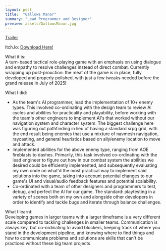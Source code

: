 ```yaml
---
layout: post
title:  "Gallows Manor"
summary: "Lead Programmer and Designer"
preview: assets/GallowsManor.jpg
---
```


[Trailer](https://drive.google.com/file/d/1eozyopxpCxKRde7yH901UAv5zFraTnCk/view?usp=sharing)

Itch.Io: [Download Here!](https://zachtier.itch.io/gallows-manor)

What it is:\
A turn-based tactical role-playing game with an emphasis on using dialogue and empathy to resolve challenges instead of direct combat. Currently wrapping up post-prouction: the meat of the game is in place, fully developed and properly polished, with just a few tweaks needed before the grand release in July of 2025!

What I did:
* As the team's AI programmer, lead the implementation of 10+ enemy types. This involved co-ordinating with the design team to review AI cycles and abilities for practicality and playability, before working with the team's other engineers to implement AI's that worked without our navigation system and character system.  The biggest challenge here was figuring out pathfinding in lieu of having a standard srpg grid, with the end result being enemies that use a mixture of navmesh navigation, raycasting, and general heuristics based on ally/enemy location to move and attack.
* Implemented abilities for the above enemy type, ranging from AOE fireblasts to dashes. Primarily, this task involved co-ordinating with the lead engineer to figure out how in our combat system the abilities we desired could be efficiently implemented, and subsequently evaluating my own code on what'd the most practical way to implement said solutions into the game, taking into account potential changes to our game's UI and visual/audio feedback features and potential scalability.
* Co-ordinated with a team of other designers and programmers to test, debug, and perfect the AI for our game. The standard: playtesting in a variety of scenes both on my own and alongside other developers in order to identify and tackle bugs and iterate through balance challenges.

What I learnt:\
Developing games in larger teams with a larger timeframe is a very different scale compared to tackling challenges in smaller teams. Communication is always key, but co-ordinating to avoid blockers, keeping track of where you stand in the development pipeline, and knowing where to find things and how to communicate problems and solutions are skills that can't be practiced without these big team projects.
